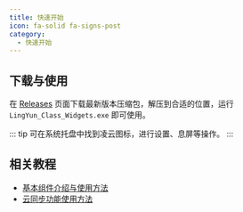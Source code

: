 ```yaml
---
title: 快速开始
icon: fa-solid fa-signs-post
category:
  - 快速开始
---
```


## 下载与使用

在 [Releases](https://github.com/Yamikani-Flipped/LingYun-Class-Widgets/releases) 页面下载最新版本压缩包，解压到合适的位置，运行 `LingYun_Class_Widgets.exe` 即可使用。

::: tip
可在系统托盘中找到凌云图标，进行设置、息屏等操作。
:::

## 相关教程
- [基本组件介绍与使用方法](https://www.yuque.com/yamikani/shrqm0/zlb4xtflki2flnw2)
- [云同步功能使用方法](https://www.yuque.com/yamikani/lingyun/gpi7b1x0mfldfpb4)